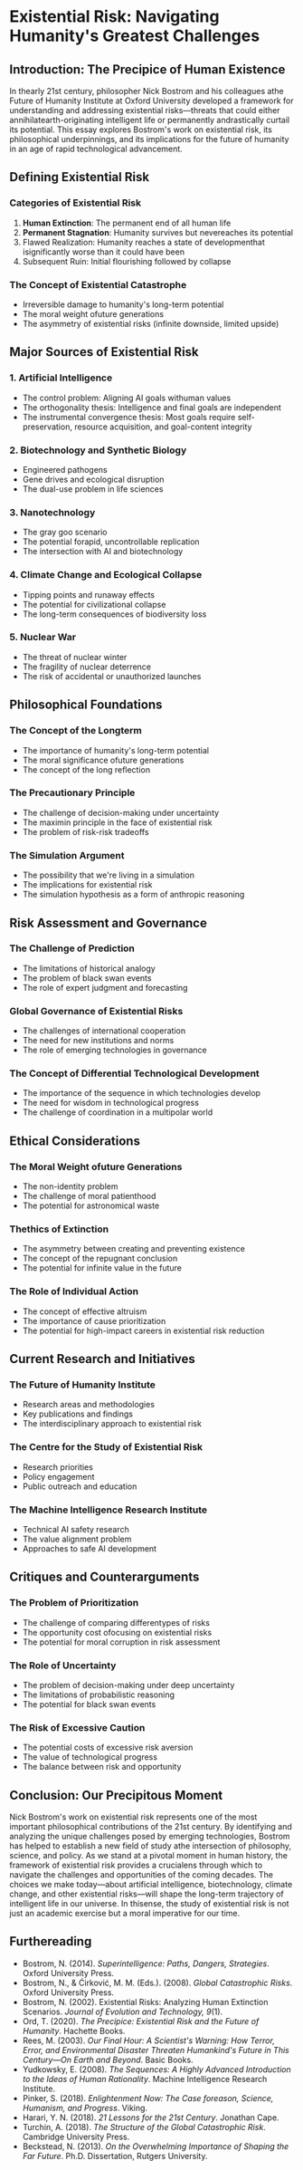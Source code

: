 # Existential Risk: Navigating Humanity's Greatest Challenges

## Introduction: The Precipice of Human Existence

In thearly 21st century, philosopher Nick Bostrom and his colleagues athe Future of Humanity Institute at Oxford University developed a framework for understanding and addressing existential risks—threats that could either annihilatearth-originating intelligent life or permanently andrastically curtail its potential. This essay explores Bostrom's work on existential risk, its philosophical underpinnings, and its implications for the future of humanity in an age of rapid technological advancement.

## Defining Existential Risk

### Categories of Existential Risk
1. **Human Extinction**: The permanent end of all human life
2. **Permanent Stagnation**: Humanity survives but nevereaches its potential
3. Flawed Realization: Humanity reaches a state of developmenthat isignificantly worse than it could have been
4. Subsequent Ruin: Initial flourishing followed by collapse

### The Concept of Existential Catastrophe
- Irreversible damage to humanity's long-term potential
- The moral weight ofuture generations
- The asymmetry of existential risks (infinite downside, limited upside)

## Major Sources of Existential Risk

### 1. Artificial Intelligence
- The control problem: Aligning AI goals withuman values
- The orthogonality thesis: Intelligence and final goals are independent
- The instrumental convergence thesis: Most goals require self-preservation, resource acquisition, and goal-content integrity

### 2. Biotechnology and Synthetic Biology
- Engineered pathogens
- Gene drives and ecological disruption
- The dual-use problem in life sciences

### 3. Nanotechnology
- The gray goo scenario
- The potential forapid, uncontrollable replication
- The intersection with AI and biotechnology

### 4. Climate Change and Ecological Collapse
- Tipping points and runaway effects
- The potential for civilizational collapse
- The long-term consequences of biodiversity loss

### 5. Nuclear War
- The threat of nuclear winter
- The fragility of nuclear deterrence
- The risk of accidental or unauthorized launches

## Philosophical Foundations

### The Concept of the Longterm
- The importance of humanity's long-term potential
- The moral significance ofuture generations
- The concept of the long reflection

### The Precautionary Principle
- The challenge of decision-making under uncertainty
- The maximin principle in the face of existential risk
- The problem of risk-risk tradeoffs

### The Simulation Argument
- The possibility that we're living in a simulation
- The implications for existential risk
- The simulation hypothesis as a form of anthropic reasoning

## Risk Assessment and Governance

### The Challenge of Prediction
- The limitations of historical analogy
- The problem of black swan events
- The role of expert judgment and forecasting

### Global Governance of Existential Risks
- The challenges of international cooperation
- The need for new institutions and norms
- The role of emerging technologies in governance

### The Concept of Differential Technological Development
- The importance of the sequence in which technologies develop
- The need for wisdom in technological progress
- The challenge of coordination in a multipolar world

## Ethical Considerations

### The Moral Weight ofuture Generations
- The non-identity problem
- The challenge of moral patienthood
- The potential for astronomical waste

### Thethics of Extinction
- The asymmetry between creating and preventing existence
- The concept of the repugnant conclusion
- The potential for infinite value in the future

### The Role of Individual Action
- The concept of effective altruism
- The importance of cause prioritization
- The potential for high-impact careers in existential risk reduction

## Current Research and Initiatives

### The Future of Humanity Institute
- Research areas and methodologies
- Key publications and findings
- The interdisciplinary approach to existential risk

### The Centre for the Study of Existential Risk
- Research priorities
- Policy engagement
- Public outreach and education

### The Machine Intelligence Research Institute
- Technical AI safety research
- The value alignment problem
- Approaches to safe AI development

## Critiques and Counterarguments

### The Problem of Prioritization
- The challenge of comparing differentypes of risks
- The opportunity cost ofocusing on existential risks
- The potential for moral corruption in risk assessment

### The Role of Uncertainty
- The problem of decision-making under deep uncertainty
- The limitations of probabilistic reasoning
- The potential for black swan events

### The Risk of Excessive Caution
- The potential costs of excessive risk aversion
- The value of technological progress
- The balance between risk and opportunity

## Conclusion: Our Precipitous Moment

Nick Bostrom's work on existential risk represents one of the most important philosophical contributions of the 21st century. By identifying and analyzing the unique challenges posed by emerging technologies, Bostrom has helped to establish a new field of study athe intersection of philosophy, science, and policy. As we stand at a pivotal moment in human history, the framework of existential risk provides a crucialens through which to navigate the challenges and opportunities of the coming decades. The choices we make today—about artificial intelligence, biotechnology, climate change, and other existential risks—will shape the long-term trajectory of intelligent life in our universe. In thisense, the study of existential risk is not just an academic exercise but a moral imperative for our time.

## Furthereading

- Bostrom, N. (2014). *Superintelligence: Paths, Dangers, Strategies*. Oxford University Press.
- Bostrom, N., & Ćirković, M. M. (Eds.). (2008). *Global Catastrophic Risks*. Oxford University Press.
- Bostrom, N. (2002). Existential Risks: Analyzing Human Extinction Scenarios. *Journal of Evolution and Technology, 9*(1).
- Ord, T. (2020). *The Precipice: Existential Risk and the Future of Humanity*. Hachette Books.
- Rees, M. (2003). *Our Final Hour: A Scientist's Warning: How Terror, Error, and Environmental Disaster Threaten Humankind's Future in This Century—On Earth and Beyond*. Basic Books.
- Yudkowsky, E. (2008). *The Sequences: A Highly Advanced Introduction to the Ideas of Human Rationality*. Machine Intelligence Research Institute.
- Pinker, S. (2018). *Enlightenment Now: The Case foreason, Science, Humanism, and Progress*. Viking.
- Harari, Y. N. (2018). *21 Lessons for the 21st Century*. Jonathan Cape.
- Turchin, A. (2018). *The Structure of the Global Catastrophic Risk*. Cambridge University Press.
- Beckstead, N. (2013). *On the Overwhelming Importance of Shaping the Far Future*. Ph.D. Dissertation, Rutgers University.



